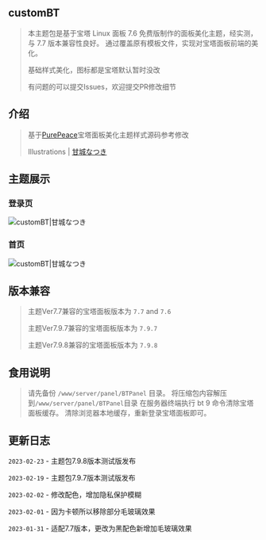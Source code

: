 ## customBT

> 本主题包是基于宝塔 Linux 面板 7.6 免费版制作的面板美化主题，经实测，与 7.7 版本兼容性良好。
> 通过覆盖原有模板文件，实现对宝塔面板前端的美化。
>
> 基础样式美化，图标都是宝塔默认暂时没改
>
> 有问题的可以提交Issues，欢迎提交PR修改细节

## 介绍

> 基于[PurePeace](https://blog.csdn.net/qq_26373925/article/details/118830692)宝塔面板美化主题样式源码参考修改
>
> Illustrations | [甘城なつき](https://www.pixiv.net/users/3036679)

## 主题展示

### 登录页

![customBT|甘城なつき](https://img-cdn-cos.lolicon.team/IMG/2/2023/02/25/9cffd13bae4ff07083681f0331c032cc.png/all70)

### 首页

![customBT|甘城なつき](https://img-cdn-cos.lolicon.team/IMG/2/2023/02/25/aa259b3ee1e65f15d6ace50023836e83.png/all70)

## 版本兼容

> 主题Ver7.7兼容的宝塔面板版本为  `7.7` and `7.6`
>
> 主题Ver7.9.7兼容的宝塔面板版本为 `7.9.7`
>
> 主题Ver7.9.8兼容的宝塔面板版本为 `7.9.8`

## 食用说明

> 请先备份 `/www/server/panel/BTPanel` 目录。
> 将压缩包内容解压到`/www/server/panel/BTPanel`目录
> 在服务器终端执行 bt 9 命令清除宝塔面板缓存。
> 清除浏览器本地缓存，重新登录宝塔面板即可。

## 更新日志

`2023-02-23` - 主题包7.9.8版本测试版发布

`2023-02-19` - 主题包7.9.7版本测试版发布

`2023-02-02` - 修改配色，增加隐私保护模糊

`2023-02-01` - 因为卡顿所以移除部分毛玻璃效果

`2023-01-31` - 适配7.7版本，更改为黑配色新增加毛玻璃效果
